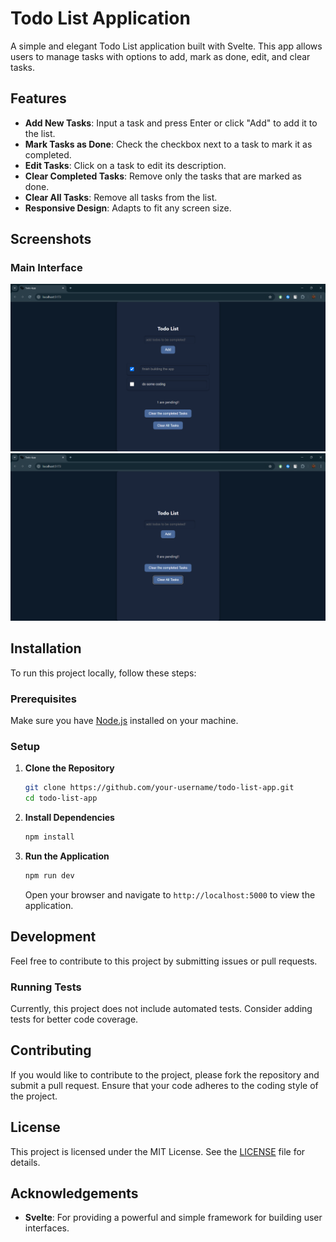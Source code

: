 # Todo List Application

A simple and elegant Todo List application built with Svelte. This app allows users to manage tasks with options to add, mark as done, edit, and clear tasks.

## Features

- **Add New Tasks**: Input a task and press Enter or click "Add" to add it to the list.
- **Mark Tasks as Done**: Check the checkbox next to a task to mark it as completed.
- **Edit Tasks**: Click on a task to edit its description.
- **Clear Completed Tasks**: Remove only the tasks that are marked as done.
- **Clear All Tasks**: Remove all tasks from the list.
- **Responsive Design**: Adapts to fit any screen size.

## Screenshots

### Main Interface

![Main Interface](./static/screenshot1.png) 
![Main Interface](./static/screenshot2.png) 
## Installation

To run this project locally, follow these steps:

### Prerequisites

Make sure you have [Node.js](https://nodejs.org/) installed on your machine.

### Setup

1. **Clone the Repository**

    ```bash
    git clone https://github.com/your-username/todo-list-app.git
    cd todo-list-app
    ```

2. **Install Dependencies**

    ```bash
    npm install
    ```

3. **Run the Application**

    ```bash
    npm run dev
    ```

    Open your browser and navigate to `http://localhost:5000` to view the application.

## Development

Feel free to contribute to this project by submitting issues or pull requests.

### Running Tests

Currently, this project does not include automated tests. Consider adding tests for better code coverage.

## Contributing

If you would like to contribute to the project, please fork the repository and submit a pull request. Ensure that your code adheres to the coding style of the project.

## License

This project is licensed under the MIT License. See the [LICENSE](LICENSE) file for details.

## Acknowledgements

- **Svelte**: For providing a powerful and simple framework for building user interfaces.
